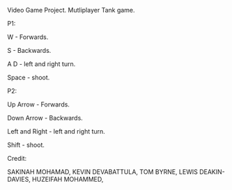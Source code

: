 Video Game Project. Mutliplayer Tank game.


P1:


W - Forwards.

S - Backwards.

A D - left and right turn.

Space - shoot.



P2:


Up Arrow - Forwards.

Down Arrow - Backwards.

Left and Right - left and right turn.

Shift - shoot.







Credit:


SAKINAH MOHAMAD,
KEVIN DEVABATTULA,
TOM BYRNE,
LEWIS DEAKIN-DAVIES,
HUZEIFAH MOHAMMED,
